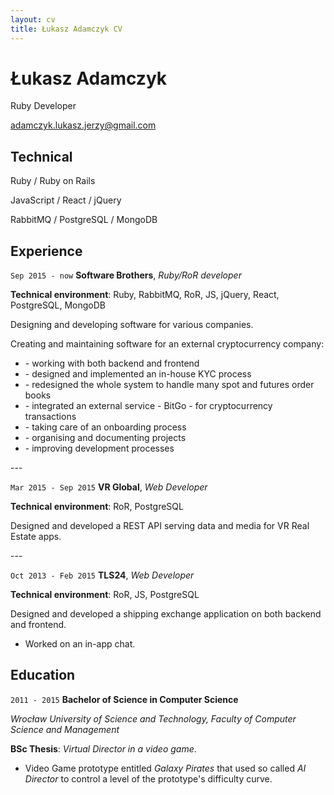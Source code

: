 ```yaml
---
layout: cv
title: Łukasz Adamczyk CV
---
```

# Łukasz Adamczyk
Ruby Developer

<div id="webaddress">
  <a href="mailto:adamczyk.lukasz.jerzy@gmail.com">adamczyk.lukasz.jerzy@gmail.com</a>
</div>

## Technical

Ruby / Ruby on Rails

JavaScript / React / jQuery 

RabbitMQ / PostgreSQL / MongoDB


## Experience

`Sep 2015 - now`
__Software Brothers__, _Ruby/RoR developer_

__Technical environment__: Ruby, RabbitMQ, RoR, JS, jQuery, React, PostgreSQL, MongoDB

Designing and developing software for various companies.

Creating and maintaining software for an external cryptocurrency company:
- \- working with both backend and frontend
- \- designed and implemented an in-house KYC process
- \- redesigned the whole system to handle many spot and futures order books  
- \- integrated an external service - BitGo - for cryptocurrency transactions
- \- taking care of an onboarding process
- \- organising and documenting projects
- \- improving development processes

\-\-\-

`Mar 2015 - Sep 2015`
__VR Global__, _Web Developer_

__Technical environment__: RoR, PostgreSQL

Designed and developed a REST API serving data and media for VR Real Estate apps.

\-\-\-

`Oct 2013 - Feb 2015`
__TLS24__, _Web Developer_

__Technical environment__: RoR, JS, PostgreSQL

Designed and developed a shipping exchange application on both backend and frontend.
- Worked on an in-app chat.


## Education

`2011 - 2015`
__Bachelor of Science in Computer Science__

_Wrocław University of Science and Technology, Faculty of Computer Science and Management_

__BSc Thesis__: _Virtual Director in a video game_. 
- Video Game prototype entitled _Galaxy Pirates_ that used so called _AI Director_ to control a level of the prototype's difficulty curve.


<!-- ### Footer
  Last updated: September 2019
-->

